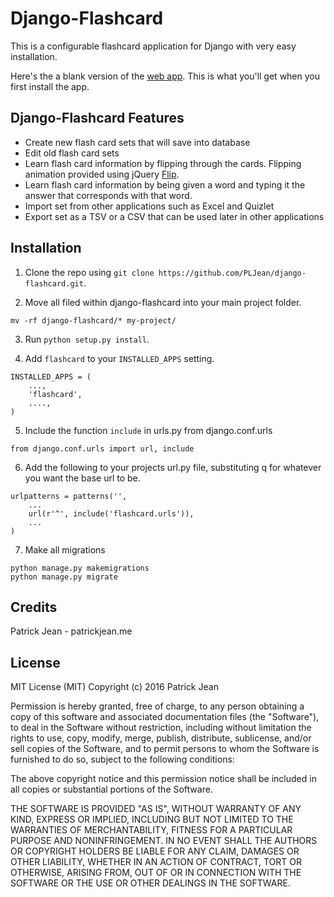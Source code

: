 # Django-Flashcard

This is a configurable flashcard application for Django with very easy installation.

Here's the a blank version of the [web app](http://patrickjean.me/flashcard). This is what you'll get when you first install the app.

## Django-Flashcard Features

* Create new flash card sets that will save into database
* Edit old flash card sets
* Learn flash card information by flipping through the cards. Flipping animation provided using jQuery [Flip](https://nnattawat.github.io/flip/).
* Learn flash card information by being given a word and typing it the answer that corresponds with that word.
* Import set from other applications such as Excel and Quizlet
* Export set as a TSV or a CSV that can be used later in other applications

## Installation

1) Clone the repo using `git clone https://github.com/PLJean/django-flashcard.git`.

2) Move all filed within django-flashcard into your main project folder.

```
mv -rf django-flashcard/* my-project/
```

3) Run `python setup.py install`.

4) Add `flashcard` to your `INSTALLED_APPS` setting.

```
INSTALLED_APPS = (
    ...,
    'flashcard',
    ....,
)
```
5) Include the function `include` in urls.py from django.conf.urls

```
from django.conf.urls import url, include
```

6) Add the following to your projects url.py file, substituting q for whatever you want the base url to be.

```
urlpatterns = patterns('',
    ...
    url(r'^', include('flashcard.urls')),
    ...
)
```

7) Make all migrations

```
python manage.py makemigrations
python manage.py migrate
```

## Credits

Patrick Jean - patrickjean.me

## License

MIT License (MIT) Copyright (c) 2016 Patrick Jean

Permission is hereby granted, free of charge, to any person obtaining a copy of this software and associated documentation files (the "Software"), to deal in the Software without restriction, including without limitation the rights to use, copy, modify, merge, publish, distribute, sublicense, and/or sell copies of the Software, and to permit persons to whom the Software is furnished to do so, subject to the following conditions:

The above copyright notice and this permission notice shall be included in all copies or substantial portions of the Software.

THE SOFTWARE IS PROVIDED "AS IS", WITHOUT WARRANTY OF ANY KIND, EXPRESS OR IMPLIED, INCLUDING BUT NOT LIMITED TO THE WARRANTIES OF MERCHANTABILITY, FITNESS FOR A PARTICULAR PURPOSE AND NONINFRINGEMENT. IN NO EVENT SHALL THE AUTHORS OR COPYRIGHT HOLDERS BE LIABLE FOR ANY CLAIM, DAMAGES OR OTHER LIABILITY, WHETHER IN AN ACTION OF CONTRACT, TORT OR OTHERWISE, ARISING FROM, OUT OF OR IN CONNECTION WITH THE SOFTWARE OR THE USE OR OTHER DEALINGS IN THE SOFTWARE.
